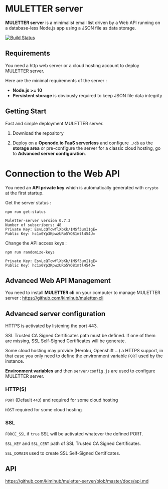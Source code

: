 #   MULETTER server

**MULETTER server** is a minimalist email list driven by a Web API running on a database-less Node.js app using a JSON file as data storage.

[![Build Status](https://travis-ci.org/kimihub/muletter-server.svg?branch=master)](https://travis-ci.org/kimihub/muletter-server)

## Requirements

You need a http web server or a cloud hosting account to deploy MULETTER server.

Here are the minimal requirements of the server :

- **Node.js >= 10**
- **Persistent storage** is obviously required to keep JSON file data integrity

## Getting Start

Fast and simple deployment MULETTER server.

1) Download the repository

2) Deploy on a **Openode.io FaaS serverless** and configure `./db` as the **storage area** or pre-configure the server for a classic cloud hosting, go to **Advanced server configuration**.

# Connection to the Web API

You need an **API private key** which is automatically generated with `crypto` at the first startup.

Get the server status :

    npm run get-status

    Muletter-server version 0.7.3
    Number of subscribers: 48
    Private Key: EsvLcQTcwflXbKk/1MSf3umI1gE=
    Public Key: hc1x0Yp3KpwzURo5YO81mtl454U=

Change the API access keys :

    npm run randomize-keys

    Private Key: EsvLcQTcwflXbKk/1MSf3umI1gE=
    Public Key: hc1x0Yp3KpwzURo5YO81mtl454U=


## Advanced Web API Management

You need to install **MULETTER cli** on your computer to manage MULETTER server : https://github.com/kimihub/muletter-cli
   
## Advanced server configuration

HTTPS is activated by listening the port 443.

SSL Trusted CA Signed Certificates path must be defined. If one of them are missing, SSL Self-Signed Certificates will be generate.

Some cloud hosting may provide (Heroku, Openshift ...) a HTTPS support, in that case you only need to define the environment variable `PORT` used by the instance. 

**Environment variables** and then `server/config.js` are used to configure MULETTER server.

### HTTP(S)

`PORT` (Default `443`) and required for some cloud hosting

`HOST` required for some cloud hosting

### SSL

`FORCE_SSL` if `true` SSL will be activated whatever the defined PORT.

`SSL_KEY` and `SSL_CERT` path of SSL Trusted CA Signed Certificates.

`SSL_DOMAIN` used to create SSL Self-Signed Certificates.


## API

https://github.com/kimihub/muletter-server/blob/master/docs/api.md
